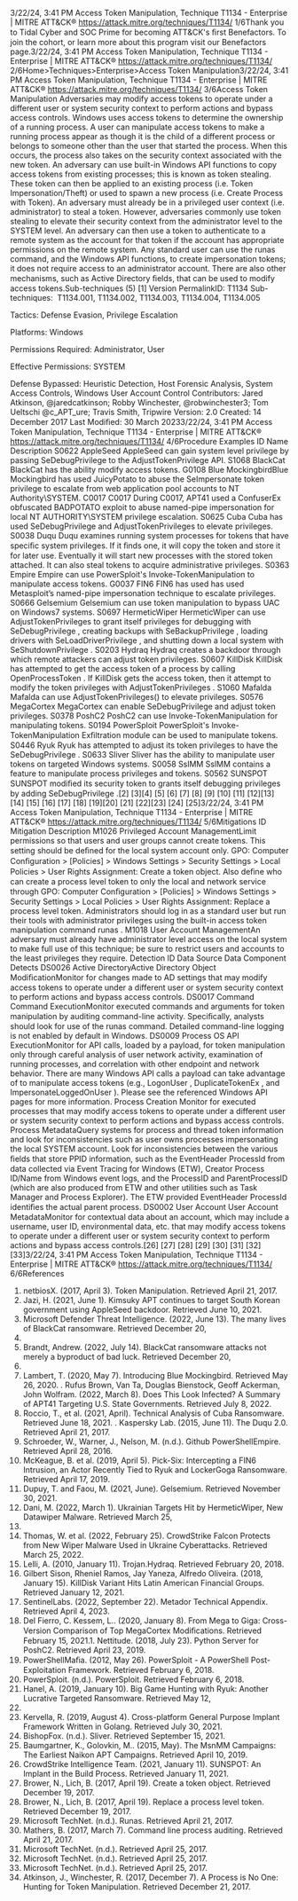 3/22/24, 3:41 PM Access Token Manipulation, Technique T1134 - Enterprise | MITRE ATT&CK®
https://attack.mitre.org/techniques/T1134/ 1/6Thank you to Tidal Cyber and SOC Prime for becoming ATT&CK's ﬁrst Benefactors. To join the cohort, or learn more about this program visit our
Benefactors page.3/22/24, 3:41 PM Access Token Manipulation, Technique T1134 - Enterprise | MITRE ATT&CK®
https://attack.mitre.org/techniques/T1134/ 2/6Home>Techniques>Enterprise>Access Token Manipulation3/22/24, 3:41 PM Access Token Manipulation, Technique T1134 - Enterprise | MITRE ATT&CK®
https://attack.mitre.org/techniques/T1134/ 3/6Access Token Manipulation
Adversaries may modify access tokens to operate under a different user or system security context to perform actions and bypass access
controls. Windows uses access tokens to determine the ownership of a running process. A user can manipulate access tokens to make a
running process appear as though it is the child of a different process or belongs to someone other than the user that started the process.
When this occurs, the process also takes on the security context associated with the new token.
An adversary can use built-in Windows API functions to copy access tokens from existing processes; this is known as token stealing. These
token can then be applied to an existing process (i.e. Token Impersonation/Theft) or used to spawn a new process (i.e. Create Process with
Token). An adversary must already be in a privileged user context (i.e. administrator) to steal a token. However, adversaries commonly use
token stealing to elevate their security context from the administrator level to the SYSTEM level. An adversary can then use a token to
authenticate to a remote system as the account for that token if the account has appropriate permissions on the remote system.
Any standard user can use the runas command, and the Windows API functions, to create impersonation tokens; it does not require access
to an administrator account. There are also other mechanisms, such as Active Directory ﬁelds, that can be used to modify access tokens.Sub-techniques (5)
[1]
Version PermalinkID: T1134
Sub-techniques:  T1134.001, T1134.002, T1134.003, T1134.004, T1134.005

Tactics: Defense Evasion, Privilege Escalation

Platforms: Windows

Permissions Required: Administrator, User

Effective Permissions: SYSTEM

Defense Bypassed: Heuristic Detection, Host Forensic Analysis, System Access Controls, Windows User Account Control
Contributors: Jared Atkinson, @jaredcatkinson; Robby Winchester, @robwinchester3; Tom Ueltschi @c\_APT\_ure; Travis Smith, Tripwire
Version: 2.0
Created: 14 December 2017
Last Modiﬁed: 30 March 20233/22/24, 3:41 PM Access Token Manipulation, Technique T1134 - Enterprise | MITRE ATT&CK®
https://attack.mitre.org/techniques/T1134/ 4/6Procedure Examples
ID Name Description
S0622 AppleSeed AppleSeed can gain system level privilege by passing SeDebugPrivilege to the AdjustTokenPrivilege
API.
S1068 BlackCat BlackCat has the ability modify access tokens.
G0108 Blue
MockingbirdBlue Mockingbird has used JuicyPotato to abuse the SeImpersonate token privilege to escalate from web
application pool accounts to NT Authority\SYSTEM.
C0017 C0017 During C0017, APT41 used a ConfuserEx obfuscated BADPOTATO exploit to abuse named-pipe
impersonation for local NT AUTHORITY\SYSTEM privilege escalation.
S0625 Cuba Cuba has used SeDebugPrivilege and AdjustTokenPrivileges to elevate privileges.
S0038 Duqu Duqu examines running system processes for tokens that have speciﬁc system privileges. If it ﬁnds one, it
will copy the token and store it for later use. Eventually it will start new processes with the stored token
attached. It can also steal tokens to acquire administrative privileges.
S0363 Empire Empire can use PowerSploit's Invoke-TokenManipulation to manipulate access tokens.
G0037 FIN6 FIN6 has used has used Metasploit’s named-pipe impersonation technique to escalate privileges.
S0666 Gelsemium Gelsemium can use token manipulation to bypass UAC on Windows7 systems.
S0697 HermeticWiper HermeticWiper can use AdjustTokenPrivileges to grant itself privileges for debugging with
SeDebugPrivilege , creating backups with SeBackupPrivilege , loading drivers with
SeLoadDriverPrivilege , and shutting down a local system with SeShutdownPrivilege .
S0203 Hydraq Hydraq creates a backdoor through which remote attackers can adjust token privileges.
S0607 KillDisk KillDisk has attempted to get the access token of a process by calling OpenProcessToken . If KillDisk gets
the access token, then it attempt to modify the token privileges with AdjustTokenPrivileges .
S1060 Mafalda Mafalda can use AdjustTokenPrivileges() to elevate privileges.
S0576 MegaCortex MegaCortex can enable SeDebugPrivilege and adjust token privileges.
S0378 PoshC2 PoshC2 can use Invoke-TokenManipulation for manipulating tokens.
S0194 PowerSploit PowerSploit's Invoke-TokenManipulation Exﬁltration module can be used to manipulate tokens.
S0446 Ryuk Ryuk has attempted to adjust its token privileges to have the SeDebugPrivilege .
S0633 Sliver Sliver has the ability to manipulate user tokens on targeted Windows systems.
S0058 SslMM SslMM contains a feature to manipulate process privileges and tokens.
S0562 SUNSPOT SUNSPOT modiﬁed its security token to grants itself debugging privileges by adding SeDebugPrivilege .[2]
[3][4]
[5]
[6]
[7]
[8]
[9]
[10]
[11]
[12][13]
[14]
[15]
[16]
[17]
[18]
[19][20]
[21]
[22][23]
[24]
[25]3/22/24, 3:41 PM Access Token Manipulation, Technique T1134 - Enterprise | MITRE ATT&CK®
https://attack.mitre.org/techniques/T1134/ 5/6Mitigations
ID Mitigation Description
M1026 Privileged
Account
ManagementLimit permissions so that users and user groups cannot create tokens. This setting should be deﬁned for
the local system account only. GPO: Computer Conﬁguration > [Policies] > Windows Settings > Security
Settings > Local Policies > User Rights Assignment: Create a token object. Also deﬁne who can create
a process level token to only the local and network service through GPO: Computer Conﬁguration >
[Policies] > Windows Settings > Security Settings > Local Policies > User Rights Assignment: Replace a
process level token.
Administrators should log in as a standard user but run their tools with administrator privileges using the
built-in access token manipulation command runas .
M1018 User Account
ManagementAn adversary must already have administrator level access on the local system to make full use of this
technique; be sure to restrict users and accounts to the least privileges they require.
Detection
ID Data Source Data Component Detects
DS0026 Active DirectoryActive Directory
Object
ModiﬁcationMonitor for changes made to AD settings that may modify access tokens to operate
under a different user or system security context to perform actions and bypass access
controls.
DS0017 Command Command
ExecutionMonitor executed commands and arguments for token manipulation by auditing
command-line activity. Speciﬁcally, analysts should look for use of the runas
command. Detailed command-line logging is not enabled by default in Windows.
DS0009 Process OS API
ExecutionMonitor for API calls, loaded by a payload, for token manipulation only through careful
analysis of user network activity, examination of running processes, and correlation
with other endpoint and network behavior. There are many Windows API calls a
payload can take advantage of to manipulate access tokens (e.g., LogonUser ,
DuplicateTokenEx , and ImpersonateLoggedOnUser ). Please see the referenced
Windows API pages for more information.
Process Creation Monitor for executed processes that may modify access tokens to operate under a
different user or system security context to perform actions and bypass access
controls.
Process
MetadataQuery systems for process and thread token information and look for inconsistencies
such as user owns processes impersonating the local SYSTEM account. Look for
inconsistencies between the various ﬁelds that store PPID information, such as the
EventHeader ProcessId from data collected via Event Tracing for Windows (ETW),
Creator Process ID/Name from Windows event logs, and the ProcessID and
ParentProcessID (which are also produced from ETW and other utilities such as Task
Manager and Process Explorer). The ETW provided EventHeader ProcessId identiﬁes
the actual parent process.
DS0002 User Account User Account
MetadataMonitor for contextual data about an account, which may include a username, user ID,
environmental data, etc. that may modify access tokens to operate under a different
user or system security context to perform actions and bypass access controls.[26]
[27]
[28]
[29]
[30]
[31] [32]
[33]3/22/24, 3:41 PM Access Token Manipulation, Technique T1134 - Enterprise | MITRE ATT&CK®
https://attack.mitre.org/techniques/T1134/ 6/6References
1. netbiosX. (2017, April 3). Token Manipulation. Retrieved April
21, 2017.
2. Jazi, H. (2021, June 1). Kimsuky APT continues to target
South Korean government using AppleSeed backdoor.
Retrieved June 10, 2021.
3. Microsoft Defender Threat Intelligence. (2022, June 13). The
many lives of BlackCat ransomware. Retrieved December 20,
2022.
4. Brandt, Andrew. (2022, July 14). BlackCat ransomware attacks
not merely a byproduct of bad luck. Retrieved December 20,
2022.
5. Lambert, T. (2020, May 7). Introducing Blue Mockingbird.
Retrieved May 26, 2020.
. Rufus Brown, Van Ta, Douglas Bienstock, Geoff Ackerman,
John Wolfram. (2022, March 8). Does This Look Infected? A
Summary of APT41 Targeting U.S. State Governments.
Retrieved July 8, 2022.
7. Roccio, T., et al. (2021, April). Technical Analysis of Cuba
Ransomware. Retrieved June 18, 2021.
. Kaspersky Lab. (2015, June 11). The Duqu 2.0. Retrieved April
21, 2017.
9. Schroeder, W., Warner, J., Nelson, M. (n.d.). Github
PowerShellEmpire. Retrieved April 28, 2016.
10. McKeague, B. et al. (2019, April 5). Pick-Six: Intercepting a
FIN6 Intrusion, an Actor Recently Tied to Ryuk and
LockerGoga Ransomware. Retrieved April 17, 2019.
11. Dupuy, T. and Faou, M. (2021, June). Gelsemium. Retrieved
November 30, 2021.
12. Dani, M. (2022, March 1). Ukrainian Targets Hit by
HermeticWiper, New Datawiper Malware. Retrieved March 25,
2022.
13. Thomas, W. et al. (2022, February 25). CrowdStrike Falcon
Protects from New Wiper Malware Used in Ukraine
Cyberattacks. Retrieved March 25, 2022.
14. Lelli, A. (2010, January 11). Trojan.Hydraq. Retrieved February
20, 2018.
15. Gilbert Sison, Rheniel Ramos, Jay Yaneza, Alfredo Oliveira.
(2018, January 15). KillDisk Variant Hits Latin American
Financial Groups. Retrieved January 12, 2021.
1. SentinelLabs. (2022, September 22). Metador Technical
Appendix. Retrieved April 4, 2023.
17. Del Fierro, C. Kessem, L.. (2020, January 8). From Mega to
Giga: Cross-Version Comparison of Top MegaCortex
Modiﬁcations. Retrieved February 15, 2021.1. Nettitude. (2018, July 23). Python Server for PoshC2.
Retrieved April 23, 2019.
19. PowerShellMaﬁa. (2012, May 26). PowerSploit - A PowerShell
Post-Exploitation Framework. Retrieved February 6, 2018.
20. PowerSploit. (n.d.). PowerSploit. Retrieved February 6, 2018.
21. Hanel, A. (2019, January 10). Big Game Hunting with Ryuk:
Another Lucrative Targeted Ransomware. Retrieved May 12,
2020.
22. Kervella, R. (2019, August 4). Cross-platform General Purpose
Implant Framework Written in Golang. Retrieved July 30, 2021.
23. BishopFox. (n.d.). Sliver. Retrieved September 15, 2021.
24. Baumgartner, K., Golovkin, M.. (2015, May). The MsnMM
Campaigns: The Earliest Naikon APT Campaigns. Retrieved
April 10, 2019.
25. CrowdStrike Intelligence Team. (2021, January 11). SUNSPOT:
An Implant in the Build Process. Retrieved January 11, 2021.
2. Brower, N., Lich, B. (2017, April 19). Create a token object.
Retrieved December 19, 2017.
27. Brower, N., Lich, B. (2017, April 19). Replace a process level
token. Retrieved December 19, 2017.
2. Microsoft TechNet. (n.d.). Runas. Retrieved April 21, 2017.
29. Mathers, B. (2017, March 7). Command line process auditing.
Retrieved April 21, 2017.
30. Microsoft TechNet. (n.d.). Retrieved April 25, 2017.
31. Microsoft TechNet. (n.d.). Retrieved April 25, 2017.
32. Microsoft TechNet. (n.d.). Retrieved April 25, 2017.
33. Atkinson, J., Winchester, R. (2017, December 7). A Process is
No One: Hunting for Token Manipulation. Retrieved December
21, 2017.